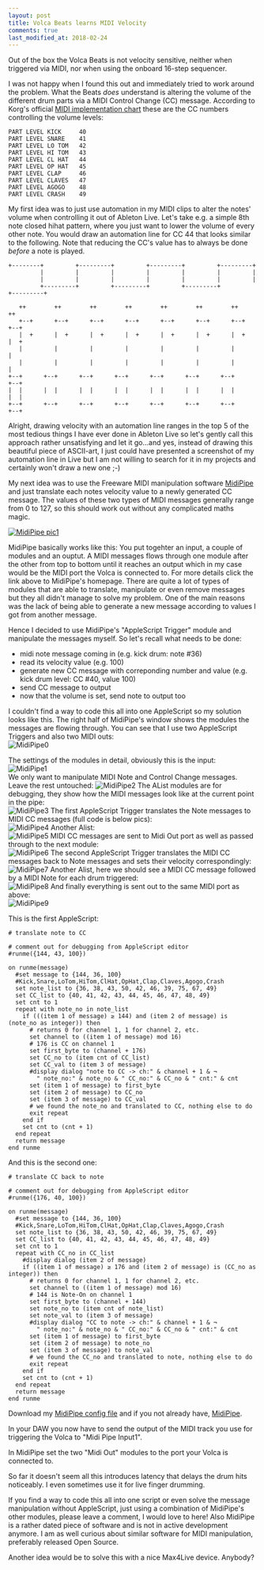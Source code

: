 ```yaml
---
layout: post
title: Volca Beats learns MIDI Velocity
comments: true
last_modified_at: 2018-02-24
---
```


Out of the box the Volca Beats is not velocity sensitive, neither when triggered via MIDI, nor when using the onboard 16-step sequencer. 

I was not happy when I found this out and immediately tried to work around the problem. What the Beats _does_ understand is altering the volume of the different drum parts via a MIDI Control Change (CC) message. According to Korg&#39;s official [MIDI implementation chart](http://i.korg.com/uploads/Support/USA_volcabeats_MIDI_Chart_E.pdf) these are the CC numbers controlling the volume levels:

~~~ applescript
PART LEVEL KICK     40
PART LEVEL SNARE    41
PART LEVEL LO TOM   42
PART LEVEL HI TOM   43
PART LEVEL CL HAT   44
PART LEVEL OP HAT   45
PART LEVEL CLAP     46
PART LEVEL CLAVES   47
PART LEVEL AGOGO    48
PART LEVEL CRASH    49
~~~

My first idea was to just use automation in my MIDI clips to alter the notes&#39; volume when controlling it out of Ableton Live. Let&#39;s take e.g. a simple 8th note closed hihat pattern, where you just want to lower the volume of every other note. You would draw an automation line for CC 44 that looks similar to the following. Note that reducing the CC's value has to always be done _before_ a note is played.

~~~
+--------+         +---------+         +---------+         +---------+
         |         |         |         |         |         |         |
         |         |         |         |         |         |         |
         +---------+         +---------+         +---------+         +---------+
                                                                             
   ++        ++        ++        ++        ++        ++        ++        ++
   +--+      +--+      +--+      +--+      +--+      +--+      +--+      +--+
   |  +      |  +      |  +      |  +      |  +      |  +      |  +      |  +
   |         |         |         |         |         |         |         |
   |         |         |         |         |         |         |         |
+--+      +--+      +--+      +--+      +--+      +--+      +--+      +--+
|  |      |  |      |  |      |  |      |  |      |  |      |  |      |  |
+--+      +--+      +--+      +--+      +--+      +--+      +--+      +--+
~~~

Alright, drawing velocity with an automation line ranges in the top 5 of the most tedious things I have ever done in Ableton Live so let's gently call this approach rather unsatisfying and let it go...and yes, instead of drawing this beautiful piece of ASCII-art, I just could have presented a screenshot of my automation line in Live but I am not willing to search for it in my projects and certainly won't draw a new one ;-)

My next idea was to use the Freeware MIDI manipulation software [MidiPipe](http://www.subtlesoft.square7.net/MidiPipe.html) and just translate each notes velocity value to a newly generated CC message. The values of these two types of MIDI messages generally range from 0 to 127, so this should work out without any complicated maths magic.

[![MidiPipe pic1](http://www.subtlesoft.square7.net/MidiPipe_files/shapeimage_1.png)](http://www.subtlesoft.square7.net)

MidiPipe basically works like this: You put togehter an input, a couple of modules and an ouptut. A MIDI messages flows through one module after the other from top to bottom until it reaches an output which in my case would be the MIDI port the Volca is connected to. For more details click the link above to MidiPipe's homepage. There are quite a lot of types of modules that are able to translate, manipulate or even remove messages but they all didn't manage to solve my problem. One of the main reasons was the lack of being able to generate a new message according to values I got from another message.

Hence I decided to use MidiPipe's "AppleScript Trigger" module and manipulate the messages myself. So let's recall what needs to be done:

  * midi note message coming in (e.g. kick drum: note #36)
  * read its velocity value (e.g. 100)
  * generate new CC message with correponding number and value (e.g. kick drum level: CC #40, value 100)
  * send CC message to output
  * now that the volume is set, send note to output too

I couldn't find a way to code this all into one AppleScript so my solution looks like this. The right half of MidiPipe's window shows the modules the messages are flowing through. You can see that I use two AppleScript Triggers and also two MIDI outs:<br>
![MidiPipe0 ](/images/2017-8-29_volca-beats-velocity/MidiPipe0.png)

The settings of the modules in detail, obviously this is the input:<br>
![MidiPipe1 ](/images/2017-8-29_volca-beats-velocity/MidiPipe1.png)<br>
We only want to manipulate MIDI Note and Control Change messages. Leave the rest untouched:
![MidiPipe2 ](/images/2017-8-29_volca-beats-velocity/MidiPipe2.png)
The AList modules are for debugging, they show how the MIDI messages look like at the current point in the pipe:<br>
![MidiPipe3 ](/images/2017-8-29_volca-beats-velocity/MidiPipe3.png)
The first AppleScript Trigger translates the Note messages to MIDI CC messages (full code is below pics):<br>
![MidiPipe4 ](/images/2017-8-29_volca-beats-velocity/MidiPipe4.png)
Another Alist:<br>
![MidiPipe5 ](/images/2017-8-29_volca-beats-velocity/MidiPipe5.png)
MIDI CC messages are sent to Midi Out port as well as passed through to the next module:<br>
![MidiPipe6 ](/images/2017-8-29_volca-beats-velocity/MidiPipe6.png)
The second AppleScript Trigger translates the MIDI CC messages back to Note messages and sets their velocity correspondingly:<br>
![MidiPipe7 ](/images/2017-8-29_volca-beats-velocity/MidiPipe7.png)
Another Alist, here we should see a MIDI CC message followed by a MIDI Note for each drum triggered:<br>
![MidiPipe8 ](/images/2017-8-29_volca-beats-velocity/MidiPipe8.png)
And finally everything is sent out to the same MIDI port as above:<br>
![MidiPipe9 ](/images/2017-8-29_volca-beats-velocity/MidiPipe9.png)

This is the first AppleScript:

~~~ applescript
# translate note to CC

# comment out for debugging from AppleScript editor
#runme({144, 43, 100})

on runme(message)
  #set message to {144, 36, 100}
  #Kick,Snare,LoTom,HiTom,ClHat,OpHat,Clap,Claves,Agogo,Crash
  set note_list to {36, 38, 43, 50, 42, 46, 39, 75, 67, 49}
  set CC_list to {40, 41, 42, 43, 44, 45, 46, 47, 48, 49}
  set cnt to 1
  repeat with note_no in note_list
    if (((item 1 of message) ≥ 144) and (item 2 of message) is (note_no as integer)) then
      # returns 0 for channel 1, 1 for channel 2, etc.
      set channel to ((item 1 of message) mod 16)
      # 176 is CC on channel 1  
      set first_byte to (channel + 176)
      set CC_no to (item cnt of CC_list)
      set CC_val to (item 3 of message)
      #display dialog "note to CC -> ch:" & channel + 1 & ¬
        " note_no:" & note_no & " CC_no:" & CC_no & " cnt:" & cnt
      set (item 1 of message) to first_byte
      set (item 2 of message) to CC_no
      set (item 3 of message) to CC_val
      # we found the note_no and translated to CC, nothing else to do
      exit repeat
    end if
    set cnt to (cnt + 1)
  end repeat
  return message
end runme
~~~

And this is the second one:

~~~ applescript
# translate CC back to note

# comment out for debugging from AppleScript editor
#runme({176, 40, 100})

on runme(message)
  #set message to {144, 36, 100}
  #Kick,Snare,LoTom,HiTom,ClHat,OpHat,Clap,Claves,Agogo,Crash
  set note_list to {36, 38, 43, 50, 42, 46, 39, 75, 67, 49}
  set CC_list to {40, 41, 42, 43, 44, 45, 46, 47, 48, 49}
  set cnt to 1
  repeat with CC_no in CC_list
    #display dialog (item 2 of message)
    if ((item 1 of message) ≥ 176 and (item 2 of message) is (CC_no as integer)) then
      # returns 0 for channel 1, 1 for channel 2, etc.
      set channel to ((item 1 of message) mod 16)
      # 144 is Note-On on channel 1 
      set first_byte to (channel + 144)
      set note_no to (item cnt of note_list)
      set note_val to (item 3 of message)
      #display dialog "CC to note -> ch:" & channel + 1 & ¬
        " note_no:" & note_no & " CC_no:" & CC_no & " cnt:" & cnt
      set (item 1 of message) to first_byte
      set (item 2 of message) to note_no
      set (item 3 of message) to note_val
      # we found the CC_no and translated to note, nothing else to do
      exit repeat
    end if
    set cnt to (cnt + 1)
  end repeat
  return message
end runme
~~~

Download my [MidiPipe config file](https://raw.githubusercontent.com/JOJ0/joj0.github.io/master/images/2017-9-29_volca-beats-velocity/VlcBts_translate_Velocity_to_CC_v4_ESI_P4.mipi) and if you not already have, [MidiPipe](http://www.subtlesoft.square7.net).

In your DAW you now have to send the output of the MIDI track you use for triggering the Volca to "Midi Pipe Input1".

In MidiPipe set the two "Midi Out" modules to the port your Volca is connected to. 

So far it doesn't seem all this introduces latency that delays the drum hits noticeably. I even sometimes use it for live finger drumming.

If you find a way to code this all into one script or even solve the message manipulation without AppleScript, just using a combination of MidiPipe's other modules, please leave a comment, I would love to here! Also MidiPipe is a rather dated piece of software and is not in active development anymore. I am as well curious about similar software for MIDI manipulation, preferably released Open Source.

Another idea would be to solve this with a nice Max4Live device. Anybody?

